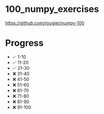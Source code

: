 # 100_numpy_exercises
https://github.com/rougier/numpy-100

# Progress
- ✅ 1-10
- ✅ 11-20
- ✅ 21-30
- ❌ 31-40
- ❌ 41-50
- ❌ 51-60
- ❌ 61-70
- ❌ 71-80
- ❌ 81-90
- ❌ 91-100
